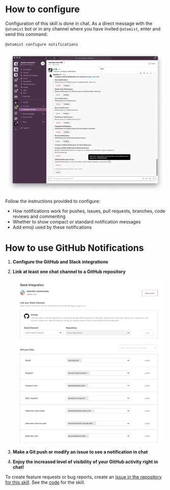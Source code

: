 # How to configure

Configuration of this skill is done in chat. As a direct message with the
`@atomist` bot or in any channel where you have invited `@atomist`, enter
and send this command:

`@atomist configure notifications`

![Configure GitHub Notifications](docs/images/configure-notifications.png)

Follow the instructions provided to configure:

-   How notifications work for pushes, issues, pull requests, branches, code
    reviews and commenting
-   Whether to show compact or standard notification messages
-   Add emoji used by these notifications

# How to use GitHub Notifications

1. **Configure the GitHub and Slack integrations**

1. **Link at least one chat channel to a GitHub repository**

    ![Slack Integration Configuration](docs/images/slack-integration.png)

1. **Make a Git push or modify an issue to see a notification in chat**

1. **Enjoy the increased level of visibility of your GitHub activity right
   in chat!**

To create feature requests or bug reports, create an [issue in the repository for this skill](https://github.com/atomist-skills/github-notifications-skill/issues).
See the [code](https://github.com/atomist-skills/github-notifications-skill) for the skill.
